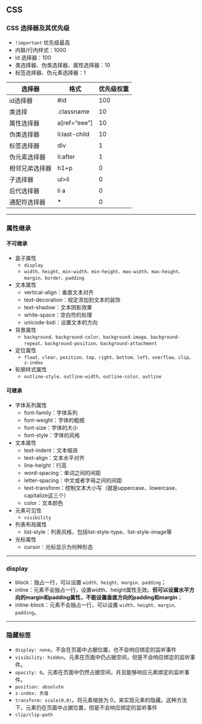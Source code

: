 ## CSS
### CSS 选择器及其优先级
* `!important` 优先级最高
* 内联/行内样式：1000
* id 选择器：100
* 类选择器、伪类选择器、属性选择器：10
* 标签选择器、伪元素选择器：1

| 选择器 | 格式 | 优先级权重 |
| --- | --- | --- |
| id选择器 | #id | 100 |
| 类选择 | .classname | 10 |
| 属性选择器 | a[ref=“eee”] | 10 |
| 伪类选择器 | li:last-child | 10 |
| 标签选择器 | div | 1 |
| 伪元素选择器 | li:after | 1 |
| 相邻兄弟选择器 | h1+p | 0 |
| 子选择器 | ul>li | 0 |
| 后代选择器 | li a | 0 |
| 通配符选择器 | * | 0 |

---

### 属性继承
#### 不可继承
* 盒子属性
  * `display`
  * `width、height、min-width、min-height、max-width、max-height、margin、border、padding`
* 文本属性
  * vertical-align：垂直文本对齐
  * text-decoration：规定添加到文本的装饰
  * text-shadow：文本阴影效果
  * white-space：空白符的处理
  * unicode-bidi：设置文本的方向
* 背景属性
  * `background、background-color、background-image、background-repeat、background-position、background-attachment`
* 定位属性
  * `float、clear、position、top、right、bottom、left、overflow、clip、z-index`
* 轮廓样式属性
  * `outline-style、outline-width、outline-color、outline`

#### 可继承
* 字体系列属性
  * font-family：字体系列
  * font-weight：字体的粗细
  * font-size：字体的大小
  * font-style：字体的风格
* 文本属性
  * text-indent：文本缩进
  * text-align：文本水平对齐
  * line-height：行高
  * word-spacing：单词之间的间距
  * letter-spacing：中文或者字母之间的间距
  * text-transform：控制文本大小写（就是uppercase、lowercase、capitalize这三个）
  * color：文本颜色
* 元素可见性
  * `visibility`
* 列表布局属性
  * list-style：列表风格，包括list-style-type、list-style-image等
* 光标属性
  * cursor：光标显示为何种形态

---

### display
* block：独占一行，可以设置 `width、height、margin、padding`；
* inline：元素不会独占一行，设置width、height属性无效。**但可以设置水平方向的margin和padding属性，不能设置垂直方向的padding和margin**；
* inline-block：元素不会独占一行，可以设置 `width、height、margin、padding`。

---

### 隐藏标签
* `display: none`。不会在页面中占据位置，也不会响应绑定的监听事件
* `visibility: hidden`。元素在页面中仍占据空间，但是不会响应绑定的监听事件。
* `opacity: 0`。元素在页面中仍然占据空间，并且能够响应元素绑定的监听事件。
* `position: absolute`
* `z-index: 负值`
* `transform: scale(0,0)`。将元素缩放为 0，来实现元素的隐藏。这种方法下，元素仍在页面中占据位置，但是不会响应绑定的监听事件
* `clip/clip-path`